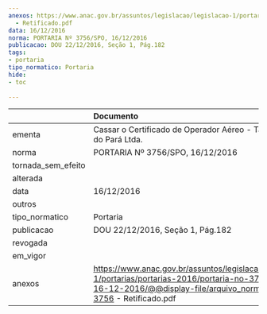 ```yaml
---
anexos: https://www.anac.gov.br/assuntos/legislacao/legislacao-1/portarias/portarias-2016/portaria-no-3756-spo-16-12-2016/@@display-file/arquivo_norma/PA2016-3756
  - Retificado.pdf
data: 16/12/2016
norma: PORTARIA Nº 3756/SPO, 16/12/2016
publicacao: DOU 22/12/2016, Seção 1, Pág.182
tags:
- portaria
tipo_normatico: Portaria
hide: 
- toc 
 
---
```


|                    | Documento                                                                                                                                                                   |
|:-------------------|:----------------------------------------------------------------------------------------------------------------------------------------------------------------------------|
| ementa             | Cassar o Certificado de Operador Aéreo - Táxi Aéreo Sul do Pará Ltda.                                                                                                       |
| norma              | PORTARIA Nº 3756/SPO, 16/12/2016                                                                                                                                            |
| tornada_sem_efeito |                                                                                                                                                                             |
| alterada           |                                                                                                                                                                             |
| data               | 16/12/2016                                                                                                                                                                  |
| outros             |                                                                                                                                                                             |
| tipo_normatico     | Portaria                                                                                                                                                                    |
| publicacao         | DOU 22/12/2016, Seção 1, Pág.182                                                                                                                                            |
| revogada           |                                                                                                                                                                             |
| em_vigor           |                                                                                                                                                                             |
| anexos             | https://www.anac.gov.br/assuntos/legislacao/legislacao-1/portarias/portarias-2016/portaria-no-3756-spo-16-12-2016/@@display-file/arquivo_norma/PA2016-3756 - Retificado.pdf |